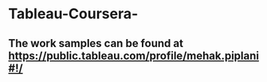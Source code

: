 # Tableau-Coursera-

## The work samples can be found at https://public.tableau.com/profile/mehak.piplani#!/
